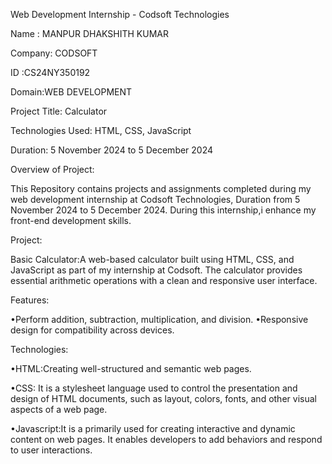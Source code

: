 Web Development Internship - Codsoft Technologies

Name : MANPUR DHAKSHITH KUMAR

Company: CODSOFT 

ID :CS24NY350192

Domain:WEB DEVELOPMENT

Project Title: Calculator

Technologies Used: HTML, CSS, JavaScript

Duration: 5 November 2024 to 5 December 2024

Overview of Project:

 This Repository contains projects and assignments completed during my web development internship at Codsoft Technologies, Duration from 5 November 2024 to 5 December 2024. During this internship,i enhance my front-end development skills.

Project:

   Basic Calculator:A web-based calculator built using HTML, CSS, and JavaScript as part of my internship at Codsoft. The calculator provides essential arithmetic operations with a clean and responsive user interface.

Features:
 
 •Perform addition, subtraction, multiplication, and division.
 •Responsive design for compatibility across devices.

 Technologies:
 
 •HTML:Creating well-structured and semantic web pages.
	
 •CSS: It is a stylesheet language used to control the presentation and design of HTML documents, such as layout, colors, fonts, and other visual aspects of a web page.
	
 •Javascript:It is a primarily used for creating interactive and dynamic content on web pages. It enables developers to add behaviors and  respond to user interactions.
